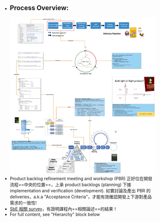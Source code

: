 - ## Process Overview:
  ![SeB & Acceptance Test.jpg](../assets/SeB_&_Acceptance_Test_1650361331009_0.jpg)
- Product backlog refinement meeting and workshop (PBR) 正好位在開發流程==中央的位置==，上承 product backlogs (planning) 下接 implementation and verification (development).
  如實討論及產出 PBR 的 deliveries，a.k.a "Acceptance Criteria"，才能有效確認開發上下游對產品需求的一致性!
- [SbE 相關 survey](https://gojko.net/2020/03/17/sbe-10-years.html)，有證明課程內==相關論述==的結果！
- For full content, see "Hierarchy" block below